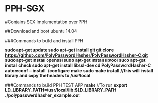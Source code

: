 # PPH-SGX
#Contains SGX Implementation over PPH

##Download and boot ubuntu 14.04

###Commands to build and install PPH

**sudo apt-get update**
**sudo apt-get install git**
**git clone https://github.com/PolyPasswordHasher/PolyPasswordHasher-C.git**
**sudo apt-get install openssl**
**sudo apt-get install libtool**
**sudo apt-get install check**
**sudo apt-get install libssl-dev**
**cd PolyPasswordHasher-C**
**autoreconf --install**
**./configure**
**make**
**sudo make install //this will install library and copy the headers to /usr/local**


###Commands to build PPH TEST APP
**make**
//To run
**export LD_LIBRARY_PATH=/usr/local/lib:$LD_LIBRARY_PATH
./polypasswordhasher_example.out**
